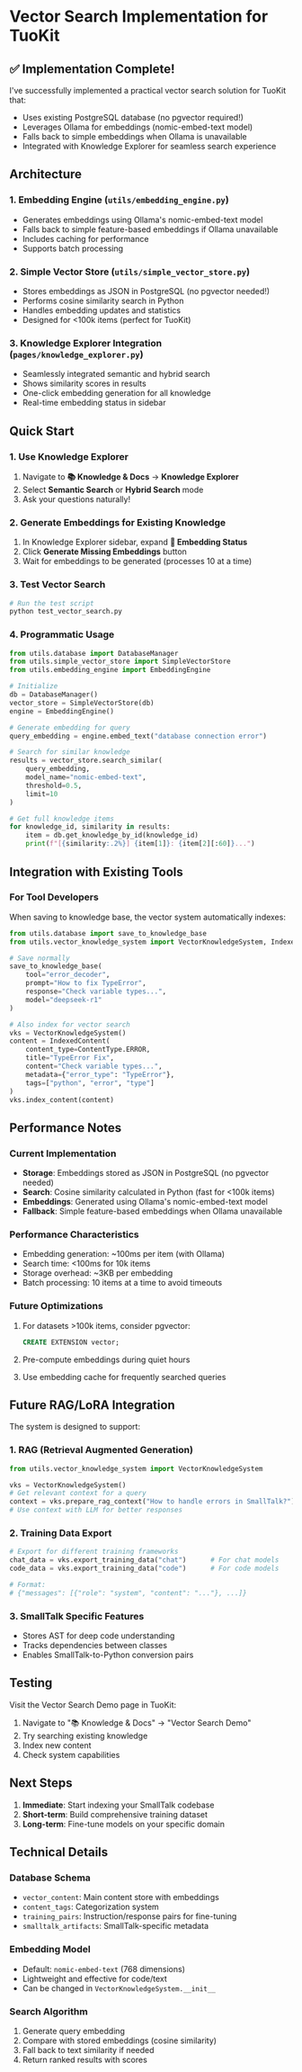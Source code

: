 # Vector Search Implementation for TuoKit

## ✅ Implementation Complete!

I've successfully implemented a practical vector search solution for TuoKit that:
- Uses existing PostgreSQL database (no pgvector required!)
- Leverages Ollama for embeddings (nomic-embed-text model)
- Falls back to simple embeddings when Ollama is unavailable
- Integrated with Knowledge Explorer for seamless search experience

## Architecture

### 1. **Embedding Engine** (`utils/embedding_engine.py`)
- Generates embeddings using Ollama's nomic-embed-text model
- Falls back to simple feature-based embeddings if Ollama unavailable
- Includes caching for performance
- Supports batch processing

### 2. **Simple Vector Store** (`utils/simple_vector_store.py`)
- Stores embeddings as JSON in PostgreSQL (no pgvector needed!)
- Performs cosine similarity search in Python
- Handles embedding updates and statistics
- Designed for <100k items (perfect for TuoKit)

### 3. **Knowledge Explorer Integration** (`pages/knowledge_explorer.py`)
- Seamlessly integrated semantic and hybrid search
- Shows similarity scores in results
- One-click embedding generation for all knowledge
- Real-time embedding status in sidebar

## Quick Start

### 1. Use Knowledge Explorer
1. Navigate to **📚 Knowledge & Docs** → **Knowledge Explorer**
2. Select **Semantic Search** or **Hybrid Search** mode
3. Ask your questions naturally!

### 2. Generate Embeddings for Existing Knowledge
1. In Knowledge Explorer sidebar, expand **🧠 Embedding Status**
2. Click **Generate Missing Embeddings** button
3. Wait for embeddings to be generated (processes 10 at a time)

### 3. Test Vector Search
```bash
# Run the test script
python test_vector_search.py
```

### 4. Programmatic Usage
```python
from utils.database import DatabaseManager
from utils.simple_vector_store import SimpleVectorStore
from utils.embedding_engine import EmbeddingEngine

# Initialize
db = DatabaseManager()
vector_store = SimpleVectorStore(db)
engine = EmbeddingEngine()

# Generate embedding for query
query_embedding = engine.embed_text("database connection error")

# Search for similar knowledge
results = vector_store.search_similar(
    query_embedding,
    model_name="nomic-embed-text",
    threshold=0.5,
    limit=10
)

# Get full knowledge items
for knowledge_id, similarity in results:
    item = db.get_knowledge_by_id(knowledge_id)
    print(f"[{similarity:.2%}] {item[1]}: {item[2][:60]}...")
```

## Integration with Existing Tools

### For Tool Developers
When saving to knowledge base, the vector system automatically indexes:

```python
from utils.database import save_to_knowledge_base
from utils.vector_knowledge_system import VectorKnowledgeSystem, IndexedContent, ContentType

# Save normally
save_to_knowledge_base(
    tool="error_decoder",
    prompt="How to fix TypeError",
    response="Check variable types...",
    model="deepseek-r1"
)

# Also index for vector search
vks = VectorKnowledgeSystem()
content = IndexedContent(
    content_type=ContentType.ERROR,
    title="TypeError Fix",
    content="Check variable types...",
    metadata={"error_type": "TypeError"},
    tags=["python", "error", "type"]
)
vks.index_content(content)
```

## Performance Notes

### Current Implementation
- **Storage**: Embeddings stored as JSON in PostgreSQL (no pgvector needed)
- **Search**: Cosine similarity calculated in Python (fast for <100k items)
- **Embeddings**: Generated using Ollama's nomic-embed-text model
- **Fallback**: Simple feature-based embeddings when Ollama unavailable

### Performance Characteristics
- Embedding generation: ~100ms per item (with Ollama)
- Search time: <100ms for 10k items
- Storage overhead: ~3KB per embedding
- Batch processing: 10 items at a time to avoid timeouts

### Future Optimizations
1. For datasets >100k items, consider pgvector:
   ```sql
   CREATE EXTENSION vector;
   ```

2. Pre-compute embeddings during quiet hours
3. Use embedding cache for frequently searched queries

## Future RAG/LoRA Integration

The system is designed to support:

### 1. RAG (Retrieval Augmented Generation)
```python
from utils.vector_knowledge_system import VectorKnowledgeSystem

vks = VectorKnowledgeSystem()
# Get relevant context for a query
context = vks.prepare_rag_context("How to handle errors in SmallTalk?")
# Use context with LLM for better responses
```

### 2. Training Data Export
```python
# Export for different training frameworks
chat_data = vks.export_training_data("chat")      # For chat models
code_data = vks.export_training_data("code")      # For code models

# Format:
# {"messages": [{"role": "system", "content": "..."}, ...]}
```

### 3. SmallTalk Specific Features
- Stores AST for deep code understanding
- Tracks dependencies between classes
- Enables SmallTalk-to-Python conversion pairs

## Testing

Visit the Vector Search Demo page in TuoKit:
1. Navigate to "📚 Knowledge & Docs" → "Vector Search Demo"
2. Try searching existing knowledge
3. Index new content
4. Check system capabilities

## Next Steps

1. **Immediate**: Start indexing your SmallTalk codebase
2. **Short-term**: Build comprehensive training dataset
3. **Long-term**: Fine-tune models on your specific domain

## Technical Details

### Database Schema
- `vector_content`: Main content store with embeddings
- `content_tags`: Categorization system
- `training_pairs`: Instruction/response pairs for fine-tuning
- `smalltalk_artifacts`: SmallTalk-specific metadata

### Embedding Model
- Default: `nomic-embed-text` (768 dimensions)
- Lightweight and effective for code/text
- Can be changed in `VectorKnowledgeSystem.__init__`

### Search Algorithm
1. Generate query embedding
2. Compare with stored embeddings (cosine similarity)
3. Fall back to text similarity if needed
4. Return ranked results with scores